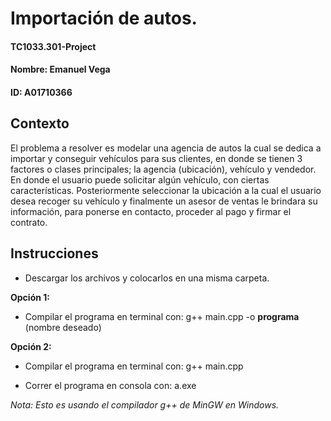 # Importación de autos.
#### TC1033.301-Project
#### Nombre: Emanuel Vega
#### ID: A01710366

## Contexto

El problema a resolver es modelar una agencia de autos la cual se dedica a importar y conseguir vehículos para sus clientes, en donde se tienen 3 factores o clases principales; la agencia (ubicación), vehículo y vendedor. En donde el usuario puede solicitar algún vehículo, con ciertas características. Posteriormente seleccionar la ubicación a la cual el usuario desea recoger su vehículo y finalmente un asesor de ventas le brindara su información, para ponerse en contacto, proceder al pago y firmar el contrato. 

## Instrucciones

- Descargar los archivos y colocarlos en una misma carpeta.

**Opción 1:**

- Compilar el programa en terminal con: g++ main.cpp -o **programa** (nombre deseado)


**Opción 2:**

- Compilar el programa en terminal con: g++ main.cpp

- Correr el programa en consola con: a.exe

*Nota: Esto es usando el compilador g++ de MinGW en Windows.*
